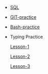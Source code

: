 - [SQL](./sqlEX.md)

- [GIT-practice]()

- [Bash-practice](./commandline.md)

- Typing Practice

     [Lesson-1](./typingSC/Screenshot%20(84).png)

    [Lesson-2](./typingSC/Screenshot%20(85).png)

     [Lesson-3](./typingSC/Screenshot%20(86).png)

